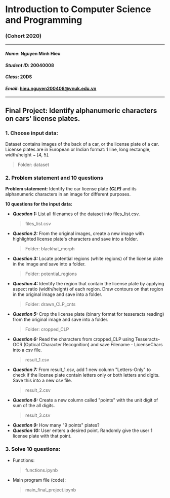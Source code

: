 # Introduction to Computer Science and Programming  
### (Cohort 2020)

---
#### *Name*: Nguyen Minh Hieu  
#### *Student ID*: 20040008  
#### *Class*: 20DS  
#### *Email*: hieu.nguyen200408@vnuk.edu.vn

---
## Final Project: Identify alphanumeric characters on cars' license plates.

### 1. Choose input data:  
Dataset contains images of the back of a car, or the license plate of a car.  
License plates are in European or Indian format: 1 line, long rectangle, width/height ~ [4, 5].
   > Folder: dataset
   
### 2. Problem statement and 10 questions
**Problem statement:** Identify the car license plate ***(CLP)*** and its alphanumeric characters in an image for different purposes.  

**10 questions for the input data:**
   - ***Question 1:*** List all filenames of the dataset into files_list.csv.
     > files_list.csv
   - ***Question 2:*** From the original images, create a new image with highlighted license plate's characters and save into a folder.
     > Folder: blackhat_morph
   - ***Question 3:*** Locate potential regions (white regions) of the license plate in the image and save into a folder.
     > Folder: potential_regions
   - ***Question 4:*** Identify the region that contain the license plate by applying aspect ratio (width/height) of each region. Draw contours on that region in the original image and save into a folder.
     > Folder: drawn_CLP_cnts
   - ***Question 5:*** Crop the license plate (binary format for tesseracts reading) from the original image and save into a folder.
     > Folder: cropped_CLP
   - ***Question 6:*** Read the characters from cropped_CLP using Tesseracts-OCR (Optical Character Recognition) and save Filename - LicenseChars into a csv file.
     > result_1.csv
   - ***Question 7:*** From result_1.csv, add 1 new column "Letters-Only" to check if the license plate contain letters only or both letters and digits. Save this into a new csv file.
     > result_2.csv
   - ***Question 8:*** Create a new column called "points" with the unit digit of sum of the all digits.
     > result_3.csv
   - ***Question 9:*** How many "9 points" plates?
   - ***Question 10:*** User enters a desired point. Randomly give the user 1 license plate with that point. 
    
### 3. Solve 10 questions:  
- Functions:
  > functions.ipynb
- Main program file (code):
  > main_final_project.ipynb